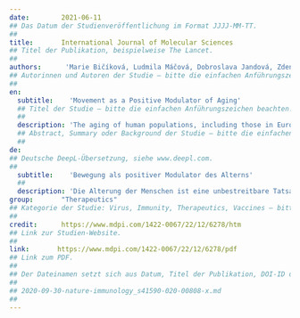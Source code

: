 ```yaml
---
date:        2021-06-11
## Das Datum der Studienveröffentlichung im Format JJJJ-MM-TT.
##
title:       International Journal of Molecular Sciences
## Titel der Publikation, beispielweise The Lancet.
##
authors:      'Marie Bičíková, Ludmila Máčová, Dobroslava Jandová, Zdeněk Třískala & Martin Hill'
## Autorinnen und Autoren der Studie – bitte die einfachen Anführungszeichen beachten!
##
en:
  subtitle:    'Movement as a Positive Modulator of Aging'
  ## Titel der Studie – bitte die einfachen Anführungszeichen beachten!
  ##
  description: 'The aging of human populations, including those in Europe, is an indisputable fact. The challenge for the future is not simply prolonging human life at any cost or by any means but rather extending self-sufficiency and quality of life. Even in the most advanced societies, the eternal questions remain. Who will take care of the older generations? Will adult children’s own circumstances be sufficient to support family members as they age? For a range of complex reasons, including socioeconomic conditions, adult children are often unable or unwilling to assume responsibility for the care of older family members. For this reason, it is imperative that aging adults maintain their independence and self-care for as long as possible. Movement is an important part of self-sufficiency. Moreover, movement has been shown to improve patients’ clinical status. At a time when the coronavirus pandemic is disrupting the world, older people are among the most vulnerable. Our paper explores current knowledge and offers insights into the significant benefits of movement for the elderly, including improved immunity. We discuss the biochemical processes of aging and the counteractive effects of exercise and endogenous substances, such as vitamin D.'
  ## Abstract, Summary oder Background der Studie – bitte die einfachen Anführungszeichen beachten!
  ##
de: 
## Deutsche DeepL-Übersetzung, siehe www.deepl.com.
##
  subtitle:    'Bewegung als positiver Modulator des Alterns'
  ##
  description: 'Die Alterung der Menschen ist eine unbestreitbare Tatsache auch in Europa. Die Herausforderung für die Zukunft besteht nicht einfach darin, das menschliche Leben um jeden Preis und mit allen Mitteln zu verlängern, sondern vielmehr darin, die Selbstversorgung und die Lebensqualität zu erhöhen. Selbst in den fortschrittlichsten Gesellschaften bleiben die ewigen Fragen bestehen. Wer wird sich um die älteren Generationen kümmern? Werden die eigenen Lebensumstände der erwachsenen Kinder ausreichen, um die Familienmitglieder im Alter zu unterstützen? Aus einer Reihe komplexer Gründe, einschließlich sozioökonomischer Bedingungen, sind erwachsene Kinder oft nicht in der Lage oder nicht bereit, die Verantwortung für die Pflege älterer Familienmitglieder zu übernehmen. Aus diesem Grund ist es unerlässlich, dass alternde Erwachsene ihre Unabhängigkeit und Selbstversorgung so lange wie möglich aufrechterhalten. Bewegung ist ein wichtiger Bestandteil der Selbstversorgung. Außerdem hat sich gezeigt, dass Bewegung den klinischen Zustand der Patienten verbessert. In einer Zeit, in der die Coronavirus-Pandemie die Welt erschüttert, gehören ältere Menschen zu den am meisten gefährdeten. Unser Beitrag untersucht den aktuellen Wissensstand und bietet Einblicke in die bedeutenden Vorteile von Bewegung für ältere Menschen, einschließlich einer verbesserten Immunität. Wir erörtern die biochemischen Prozesse des Alterns und die entgegenwirkenden Effekte von Bewegung und körpereigenen Substanzen wie Vitamin D.'
group:       "Therapeutics"
## Kategorie der Studie: Virus, Immunity, Therapeutics, Vaccines – bitte die Anführungszeichen beachten!
##
credit:      https://www.mdpi.com/1422-0067/22/12/6278/htm
## Link zur Studien-Website.
##
link:       https://www.mdpi.com/1422-0067/22/12/6278/pdf
## Link zum PDF.
##
## Der Dateinamen setzt sich aus Datum, Titel der Publikation, DOI-ID der Studie (nach dem letzten Slash) und der Dateiendung zusammen. Bitte den Unterstrich vor der DOI-ID beachten!
##
## 2020-09-30-nature-immunology_s41590-020-00808-x.md
##
---
```

<object data="{{ page.link }}" style='height:calc(100vh - 400px); width: 100%' type='application/pdf'></object>